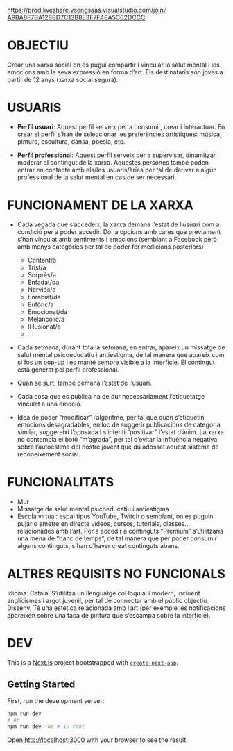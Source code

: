 https://prod.liveshare.vsengsaas.visualstudio.com/join?A9BA8F7BA128BD7C13B8E3F7F48A5C62DCCC
# OBJECTIU
Crear una xarxa social on es pugui compartir i vincular la salut mental i les emocions amb la seva expressió en forma d’art.
Els destinataris són joves a partir de 12 anys (xarxa social segura).

# USUARIS
- **Perfil usuari**:
Aquest perfil serveix per a consumir, crear i interactuar.
En crear el perfil s’han de seleccionar les preferències artístiques: música, pintura, escultura, dansa, poesia, etc.

- **Perfil professional**:
Aquest perfil serveix per a supervisar, dinamitzar i moderar el contingut de la xarxa.
Aquestes persones també poden entrar en contacte amb els/les usuaris/àries per tal de derivar a algun professional de la salut mental en cas de ser necessari.

# FUNCIONAMENT DE LA XARXA
-  Cada vegada que s’accedeix, la xarxa demana l’estat de l’usuari com a condició per a poder accedir. Dóna opcions amb cares que prèviament s’han vinculat amb sentiments i emocions (semblant a Facebook però amb menys categories per tal de poder fer medicions posteriors)
    - Content/a
    - Trist/a
    - Sorprès/a
    - Enfadat/da
    - Nerviós/a
    - Enrabiat/da
    - Eufòric/a
    - Emocionat/da
    - Melancòlic/a
    - Il·lusionat/a
    - ...

-  Cada setmana, durant tota la setmana, en entrar, apareix un missatge de salut mental psicoeducatiu i antiestigma, de tal manera que apareix com si fos un pop-up i es manté sempre visible a la interfície. El contingut està generat pel perfil professional.
- Quan se surt, també demana l’estat de l’usuari.
- Cada cosa que es publica ha de dur necessàriament l’etiquetatge vinculat a una emoció.
- Idea de poder “modificar” l’algoritme, per tal que quan s’etiquetin emocions desagradables, enlloc de suggerir publicacions de categoria similar, suggereixi l’oposada i s’intenti “positivar” l’estat d’ànim.
La xarxa no contempla el botó “m’agrada”, per tal d’evitar la influència negativa sobre l’autoestima del nostre jovent que du adossat aquest sistema de reconeixement social.
 
# FUNCIONALITATS
- Mur
- Missatge de salut mental psicoeducatiu i antiestigma
- Escola virtual: espai tipus YouTube, Twitch o semblant, on es puguin pujar o emetre en directe vídeos, cursos, tutorials, classes... relacionades amb l’art.
Per a accedir a continguts “Premium” s’utilitzaria  una mena de  “banc de  temps”, de  tal  manera que per  poder consumir alguns continguts, s’han d’haver creat continguts abans.

# ALTRES REQUISITS NO FUNCIONALS
Idioma. Català. S’utilitza un llenguatge col·loquial i modern, incloent anglicismes i argot juvenil, per tal de connectar amb el públic objectiu.
Disseny. Té una estètica relacionada amb l’art (per exemple les notificacions apareixen sobre una taca de pintura que s’escampa sobre la interfície).

# DEV
This is a [Next.js](https://nextjs.org/) project bootstrapped with [`create-next-app`](https://github.com/vercel/next.js/tree/canary/packages/create-next-app).

## Getting Started

First, run the development server:

```bash
npm run dev 
# or 
npm run dev -ws # in root
```

Open [http://localhost:3000](http://localhost:3000) with your browser to see the result.
